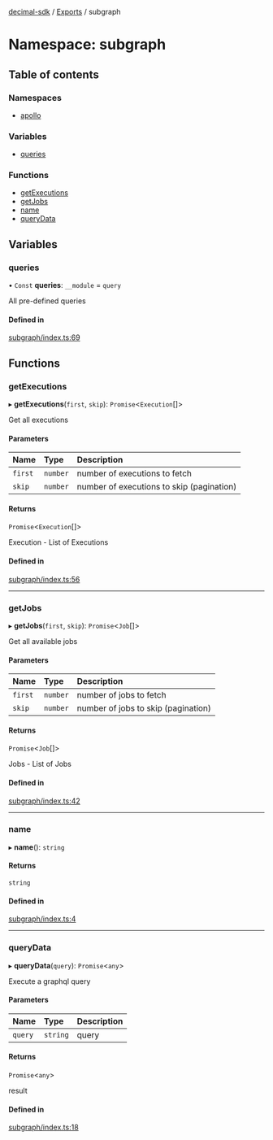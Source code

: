 [decimal-sdk](../README.md) / [Exports](../modules.md) / subgraph

# Namespace: subgraph

## Table of contents

### Namespaces

- [apollo](subgraph.apollo.md)

### Variables

- [queries](subgraph.md#queries)

### Functions

- [getExecutions](subgraph.md#getexecutions)
- [getJobs](subgraph.md#getjobs)
- [name](subgraph.md#name)
- [queryData](subgraph.md#querydata)

## Variables

### queries

• `Const` **queries**: `__module` = `query`

All pre-defined queries

#### Defined in

[subgraph/index.ts:69](https://github.com/DecimalAt/decimal_sdk/blob/478694d/src/subgraph/index.ts#L69)

## Functions

### getExecutions

▸ **getExecutions**(`first`, `skip`): `Promise`<`Execution`[]\>

Get all executions

#### Parameters

| Name    | Type     | Description                               |
| :------ | :------- | :---------------------------------------- |
| `first` | `number` | number of executions to fetch             |
| `skip`  | `number` | number of executions to skip (pagination) |

#### Returns

`Promise`<`Execution`[]\>

Execution - List of Executions

#### Defined in

[subgraph/index.ts:56](https://github.com/DecimalAt/decimal_sdk/blob/478694d/src/subgraph/index.ts#L56)

---

### getJobs

▸ **getJobs**(`first`, `skip`): `Promise`<`Job`[]\>

Get all available jobs

#### Parameters

| Name    | Type     | Description                         |
| :------ | :------- | :---------------------------------- |
| `first` | `number` | number of jobs to fetch             |
| `skip`  | `number` | number of jobs to skip (pagination) |

#### Returns

`Promise`<`Job`[]\>

Jobs - List of Jobs

#### Defined in

[subgraph/index.ts:42](https://github.com/DecimalAt/decimal_sdk/blob/478694d/src/subgraph/index.ts#L42)

---

### name

▸ **name**(): `string`

#### Returns

`string`

#### Defined in

[subgraph/index.ts:4](https://github.com/DecimalAt/decimal_sdk/blob/478694d/src/subgraph/index.ts#L4)

---

### queryData

▸ **queryData**(`query`): `Promise`<`any`\>

Execute a graphql query

#### Parameters

| Name    | Type     | Description |
| :------ | :------- | :---------- |
| `query` | `string` | query       |

#### Returns

`Promise`<`any`\>

result

#### Defined in

[subgraph/index.ts:18](https://github.com/DecimalAt/decimal_sdk/blob/478694d/src/subgraph/index.ts#L18)
